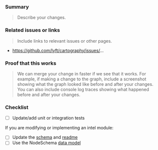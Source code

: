 ### Summary
> Describe your changes.



### Related issues or links
> Include links to relevant issues or other pages.

- https://github.com/lyft/cartography/issues/...


### Proof that this works
> We can merge your change in faster if we see that it works. For example, if making a change to the graph, include a
> screenshot showing what the graph looked like before and after your changes. You can also include console log traces
> showing what happened before and after your changes.



### Checklist

- [ ] Update/add unit or integration tests

If you are modifying or implementing an intel module:
- [ ] Update the [schema](https://github.com/lyft/cartography/tree/master/docs/root/modules) and [readme](https://github.com/lyft/cartography/blob/master/docs/schema/README.md)
- [ ] Use the NodeSchema [data model](https://lyft.github.io/cartography/dev/writing-intel-modules.html#defining-a-node)
